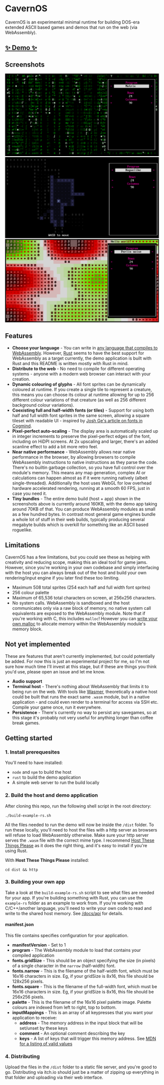 # CavernOS

CavernOS is an experimental minimal runtime for building DOS-era extended ASCII based games and demos that run on the web (via WebAssembly).

## [✨ Demo ✨](https://jordwest.github.io/cavernos/demo/)

## Screenshots

![Matrix program](docs/demo/screens/matrix.png)
![Roguelike demo](docs/demo/screens/roguelike.png)
![Perlin noise](docs/demo/screens/perlin.png)

## Features

 - **Choose your language** - You can write in [any language that compiles to WebAssembly](https://github.com/appcypher/awesome-wasm-langs). However, [Rust](https://www.rust-lang.org/) seems to have the best support for WebAssembly as a target currently, the demo application is built with Rust and this README is written mostly with Rust in mind.
 - **Distribute to the web** - No need to compile for different operating systems - anyone with a modern web browser can interact with your creation.
 - **Dynamic colouring of glyphs** - All font sprites can be dynamically coloured at runtime. If you create a single tile to represent a creature, this means you can choose its colour at runtime allowing for up to 256 different colour variations of that creature (as well as 256 different background colour variations).
 - **Coexisting full and half-width fonts (or tiles)** - Support for using both half and full width font sprites in the same screen, allowing a square tileset with readable UI - inspired by [Josh Ge's article on fonts in Cogmind](https://www.gridsagegames.com/blog/2014/09/fonts-in-roguelikes/).
 - **Pixel-perfect auto-scaling** - The display area is automatically scaled up in integer increments to preserve the pixel-perfect edges of the font, including on HiDPI screens. At 2x upscaling and larger, there's an added scanline effect to add a bit more retro feel.
 - **Near native performance** - WebAssembly allows near native performance in the browser, by allowing browsers to compile WebAssembly instructions to native instructions as they parse the code. There's no builtin garbage collection, so you have full control over the module's memory. This means any map generation, complex AI or calculations can happen almost as if it were running natively (albeit single-threaded). Additionally the host uses WebGL for low overhead hardware accelerated rendering, running at a smooth 60 FPS, just in case you need it.
 - **Tiny bundles** - The entire demo build (host + app) shown in the screenshots above is currently around 160KB, with the demo app taking around 70KB of that. You can produce WebAssembly modules as small as a few hundred bytes. In contrast most general game engines bundle a whole lot of stuff in their web builds, typically producing several megabyte builds which is overkill for something like an ASCII based roguelike.

## Limitations

CavernOS has a few limitations, but you could see these as helping with creativity and reducing scope, making this an ideal tool for game jams. However, since you're working in your own codebase and simply interfacing with the host you can always break out of the host and build your own rendering/input engine if you later find these too limiting.

 - Maximum 508 total sprites (254 each half and full width font sprites)
 - 256 colour palette
 - Maximum of 65,536 total characters on screen, at 256x256 characters.
 - No system calls. WebAssembly is sandboxed and the host communicates only via a raw block of memory, no native system call equivalents are exposed to the WebAssembly module. Note that if you're working with C, this includes `malloc`! However you can [write your own malloc](https://surma.dev/things/c-to-webassembly/) to allocate memory within the WebAssembly module's memory block.

## Not yet implemented

These are features that aren't currently implemented, but could potentially be added. For now this is just an experimental project for me, so I'm not sure how much time I'll invest at this stage, but if these are things you think you'd use, please open an issue and let me know.

 - **Audio support**
 - **Terminal host** - There's nothing about WebAssembly that limits it to being run on the web. With tools like [Wasmer](https://wasmer.io/), theoretically a native host could be built that runs the exact same `.wasm` module, but in a native application - and could even render to a terminal for access via SSH etc. Compile your game once, run it everywhere.
 - **Persistence** - There's currently no way to persist any savegames, so at this stage it's probably not very useful for anything longer than coffee break games.

## Getting started

### 1. Install prerequesites

You'll need to have installed:
 - `node` and `npm` to build the host
 - `rust` to build the demo application
 - A simple web server to run the build locally

### 2. Build the host and demo application

After cloning this repo, run the following shell script in the root directory:

```
./build-example-rs.sh
```

All the files needed to run the demo will now be inside the `/dist` folder. To run these locally, you'll need to host the files with a http server as browsers will refuse to load WebAssembly otherwise. Make sure your http server serves the `.wasm` file with the correct mime type. I recommend [Host These Things Please](https://github.com/thecoshman/http) as it does the right thing, and it's easy to install if you're using Rust.

With **Host These Things Please** installed:

```
cd dist && http
```

### 3. Building your own app

Take a look at the `build-example-rs.sh` script to see what files are needed for your app. If you're building something with Rust, you can use the `example-rs` folder as an example to work from. If you're working with C/C++/another language, you'll need to write your own code to read and write to the shared host memory. See [/docs/api](/docs/api) for details.

#### manifest.json

This file contains specifies configuration for your application.

 - **manifestVersion** - Set to 1
 - **program** - The WebAssembly module to load that contains your compiled application
 - **fonts.gridSize** - This should be an object specifying the size (in pixels) of a single character in the `narrow` (half-width) font.
 - **fonts.narrow** - This is the filename of the half-width font, which must be 16x16 characters in size. Eg, if your gridSize is 8x16, this file should be 128x256 pixels.
 - **fonts.square** - This is the filename of the full-width font, which must be 16x16 characters in size. Eg, if your gridSize is 8x16, this file should be 256x256 pixels.
 - **palette** - This is the filename of the 16x16 pixel palette image. Palette colours are indexed from left to right, top to bottom.
 - **inputMappings** - This is an array of all keypresses that you want your application to receive:
    - **address** - The memory address in the input block that will be set/unset by these keys
    - **comment** - An optional comment describing the key
    - **keys** - A list of keys that will trigger this memory address. See [MDN for a listing of valid values](https://developer.cdn.mozilla.net/en-US/docs/Web/API/KeyboardEvent/key/Key_Values)

### 4. Distributing

Upload the files in the `/dist` folder to a static file server, and you're good to go. Distributing via itch.io should just be a matter of zipping up everything in that folder and uploading via their web interface.
